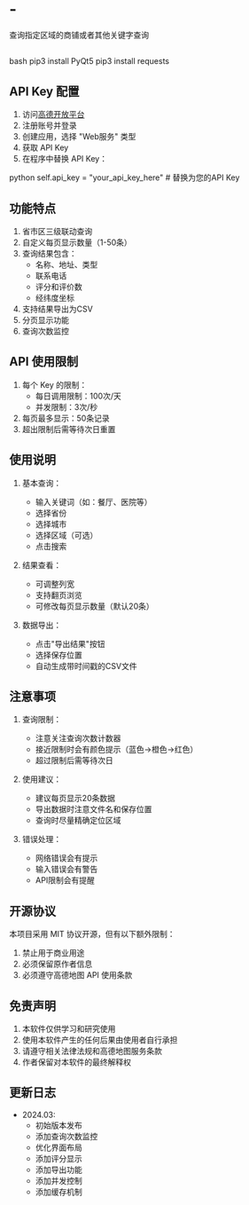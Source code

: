 # -
查询指定区域的商铺或者其他关键字查询
##
bash
pip3 install PyQt5
pip3 install requests


## API Key 配置
1. 访问[高德开放平台](https://lbs.amap.com/)
2. 注册账号并登录
3. 创建应用，选择 "Web服务" 类型
4. 获取 API Key
5. 在程序中替换 API Key：

python
self.api_key = "your_api_key_here" # 替换为您的API Key


## 功能特点
1. 省市区三级联动查询
2. 自定义每页显示数量（1-50条）
3. 查询结果包含：
   - 名称、地址、类型
   - 联系电话
   - 评分和评价数
   - 经纬度坐标
4. 支持结果导出为CSV
5. 分页显示功能
6. 查询次数监控

## API 使用限制
1. 每个 Key 的限制：
   - 每日调用限制：100次/天
   - 并发限制：3次/秒
2. 每页最多显示：50条记录
3. 超出限制后需等待次日重置

## 使用说明
1. 基本查询：
   - 输入关键词（如：餐厅、医院等）
   - 选择省份
   - 选择城市
   - 选择区域（可选）
   - 点击搜索

2. 结果查看：
   - 可调整列宽
   - 支持翻页浏览
   - 可修改每页显示数量（默认20条）

3. 数据导出：
   - 点击"导出结果"按钮
   - 选择保存位置
   - 自动生成带时间戳的CSV文件

## 注意事项
1. 查询限制：
   - 注意关注查询次数计数器
   - 接近限制时会有颜色提示（蓝色→橙色→红色）
   - 超过限制后需等待次日

2. 使用建议：
   - 建议每页显示20条数据
   - 导出数据时注意文件名和保存位置
   - 查询时尽量精确定位区域

3. 错误处理：
   - 网络错误会有提示
   - 输入错误会有警告
   - API限制会有提醒

## 开源协议
本项目采用 MIT 协议开源，但有以下额外限制：
1. 禁止用于商业用途
2. 必须保留原作者信息
3. 必须遵守高德地图 API 使用条款

## 免责声明
1. 本软件仅供学习和研究使用
2. 使用本软件产生的任何后果由使用者自行承担
3. 请遵守相关法律法规和高德地图服务条款
4. 作者保留对本软件的最终解释权

## 更新日志
- 2024.03: 
  - 初始版本发布
  - 添加查询次数监控
  - 优化界面布局
  - 添加评分显示
  - 添加导出功能
  - 添加并发控制
  - 添加缓存机制
